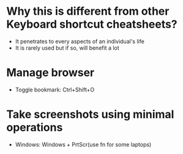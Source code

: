 # Why this is different from other Keyboard shortcut cheatsheets?
- It penetrates to every aspects of an individual's life
- It is rarely used but if so, will benefit a lot

# Manage browser
- Toggle bookmark: Ctrl+Shift+O

# Take screenshots using minimal operations
- Windows: Windows + PrtScr(use fn for some laptops)

